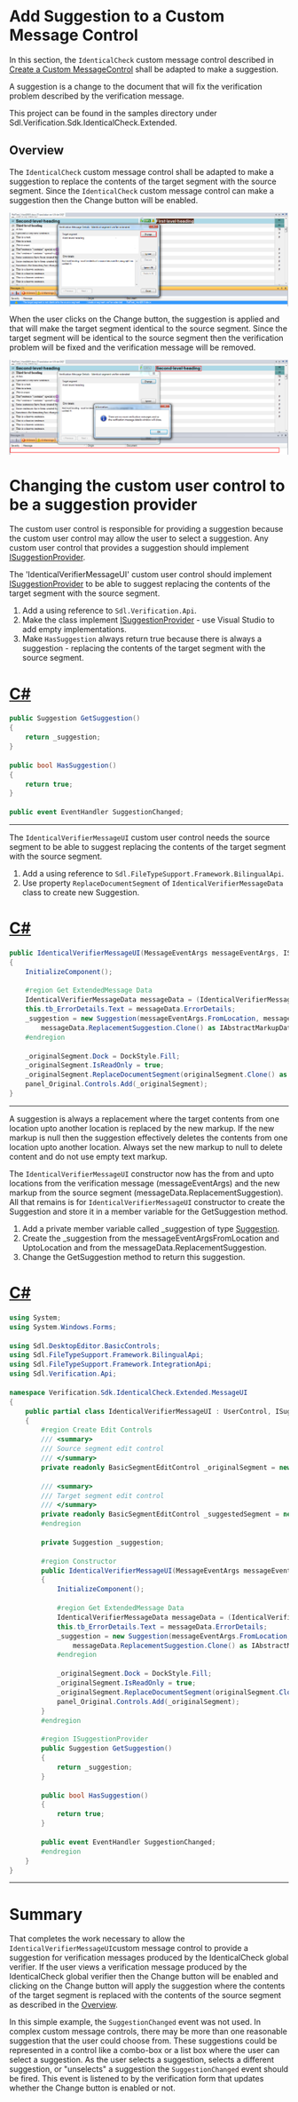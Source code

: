 Add Suggestion to a Custom Message Control
======
In this section, the `IdenticalCheck` custom message control described in [Create a Custom MessageControl](create_a_custom_message_control.md) shall be adapted to make a suggestion.

A suggestion is a change to the document that will fix the verification problem described by the verification message.

This project can be found in the samples directory under Sdl.Verification.Sdk.IdenticalCheck.Extended.

Overview
------
The `IdenticalCheck` custom message control shall be adapted to make a suggestion to replace the contents of the target segment with the source segment. Since the `IdenticalCheck` custom message control can make a suggestion then the Change button will be enabled.

<img style="display:block; " src="images/CustomMessageControlSuggestion1.png" />


When the user clicks on the Change button, the suggestion is applied and that will make the target segment identical to the source segment. Since the target segment will be identical to the source segment then the verification problem will be fixed and the verification message will be removed.

<img style="display:block; " src="images/CustomMessageControlSuggestion2.png" />

Changing the custom user control to be a suggestion provider
=====
The custom user control is responsible for providing a suggestion because the custom user control may allow the user to select a suggestion. Any custom user control that provides a suggestion should implement [ISuggestionProvider](../../api/verification/Sdl.Verification.Api.ISuggestionProvider.yml).

The 'IdenticalVerifierMessageUI' custom user control should implement [ISuggestionProvider](../../api/verification/Sdl.Verification.Api.ISuggestionProvider.yml) to be able to suggest replacing the contents of the target segment with the source segment.

1. Add a using reference to `Sdl.Verification.Api`.
2. Make the class implement [ISuggestionProvider](../../api/verification/Sdl.Verification.Api.ISuggestionProvider.yml) - use Visual Studio to add empty implementations.
3. Make `HasSuggestion` always return true because there is always a suggestion - replacing the contents of the target segment with the source segment.

# [C#](#tab/tabid-1)
```cs
public Suggestion GetSuggestion()
{
    return _suggestion;
}

public bool HasSuggestion()
{
    return true;
}

public event EventHandler SuggestionChanged;
```
***

The `IdenticalVerifierMessageUI` custom user control needs the source segment to be able to suggest replacing the contents of the target segment with the source segment.

1. Add a using reference to `Sdl.FileTypeSupport.Framework.BilingualApi`.
2. Use property `ReplaceDocumentSegment` of `IdenticalVerifierMessageData` class to create new Suggestion.

# [C#](#tab/tabid-2)
```cs
public IdenticalVerifierMessageUI(MessageEventArgs messageEventArgs, ISegment originalSegment)
{
    InitializeComponent();

    #region Get ExtendedMessage Data
    IdenticalVerifierMessageData messageData = (IdenticalVerifierMessageData)messageEventArgs.ExtendedData;
    this.tb_ErrorDetails.Text = messageData.ErrorDetails;
    _suggestion = new Suggestion(messageEventArgs.FromLocation, messageEventArgs.UptoLocation, 
        messageData.ReplacementSuggestion.Clone() as IAbstractMarkupData);
    #endregion

    _originalSegment.Dock = DockStyle.Fill;
    _originalSegment.IsReadOnly = true;
    _originalSegment.ReplaceDocumentSegment(originalSegment.Clone() as ISegment);
    panel_Original.Controls.Add(_originalSegment);
}
```
***

A suggestion is always a replacement where the target contents from one location upto another location is replaced by the new markup. If the new markup is null then the suggestion effectively deletes the contents from one location upto another location. Always set the new markup to null to delete content and do not use empty text markup.

The `IdenticalVerifierMessageUI` constructor now has the from and upto locations from the verification message (messageEventArgs) and the new markup from the source segment (messageData.ReplacementSuggestion). All that remains is for `IdenticalVerifierMessageUI` constructor to create the Suggestion and store it in a member variable for the GetSuggestion method.

1. Add a private member variable called _suggestion of type [Suggestion](../../api/verification/Sdl.Verification.Api.Suggestion.yml).
2. Create the _suggestion from the messageEventArgsFromLocation and UptoLocation and from the messageData.ReplacementSuggestion.
3. Change the GetSuggestion method to return this suggestion.

# [C#](#tab/tabid-3)
```cs
using System;
using System.Windows.Forms;

using Sdl.DesktopEditor.BasicControls;
using Sdl.FileTypeSupport.Framework.BilingualApi;
using Sdl.FileTypeSupport.Framework.IntegrationApi;
using Sdl.Verification.Api;

namespace Verification.Sdk.IdenticalCheck.Extended.MessageUI
{
    public partial class IdenticalVerifierMessageUI : UserControl, ISuggestionProvider
    {
        #region Create Edit Controls
        /// <summary>
        /// Source segment edit control
        /// </summary>
        private readonly BasicSegmentEditControl _originalSegment = new BasicSegmentEditControl();

        /// <summary>
        /// Target segment edit control
        /// </summary>
        private readonly BasicSegmentEditControl _suggestedSegment = new BasicSegmentEditControl();
        #endregion

        private Suggestion _suggestion;

        #region Constructor
        public IdenticalVerifierMessageUI(MessageEventArgs messageEventArgs, ISegment originalSegment)
        {
            InitializeComponent();

            #region Get ExtendedMessage Data
            IdenticalVerifierMessageData messageData = (IdenticalVerifierMessageData)messageEventArgs.ExtendedData;
            this.tb_ErrorDetails.Text = messageData.ErrorDetails;
            _suggestion = new Suggestion(messageEventArgs.FromLocation, messageEventArgs.UptoLocation, 
                messageData.ReplacementSuggestion.Clone() as IAbstractMarkupData);
            #endregion

            _originalSegment.Dock = DockStyle.Fill;
            _originalSegment.IsReadOnly = true;
            _originalSegment.ReplaceDocumentSegment(originalSegment.Clone() as ISegment);
            panel_Original.Controls.Add(_originalSegment);
        }
        #endregion

        #region ISuggestionProvider
        public Suggestion GetSuggestion()
        {
            return _suggestion;
        }

        public bool HasSuggestion()
        {
            return true;
        }

        public event EventHandler SuggestionChanged;
        #endregion
    }
}
```
***

Summary
====
That completes the work necessary to allow the `IdenticalVerifierMessageUI`custom message control to provide a suggestion for verification messages produced by the IdenticalCheck global verifier. If the user views a verification message produced by the IdenticalCheck global verifier then the Change button will be enabled and clicking on the Change button will apply the suggestion where the contents of the target segment is replaced with the contents of the source segment as described in the [Overview](overview.md).

In this simple example, the `SuggestionChanged` event was not used. In complex custom message controls, there may be more than one reasonable suggestion that the user could choose from. These suggestions could be represented in a control like a combo-box or a list box where the user can select a suggestion. As the user selects a suggestion, selects a different suggestion, or "unselects" a suggestion the `SuggestionChanged` event should be fired. This event is listened to by the verification form that updates whether the Change button is enabled or not.